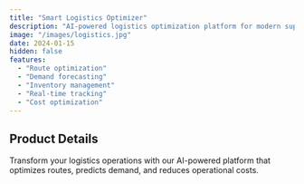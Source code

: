```yaml
---
title: "Smart Logistics Optimizer"
description: "AI-powered logistics optimization platform for modern supply chains"
image: "/images/logistics.jpg"
date: 2024-01-15
hidden: false
features:
  - "Route optimization"
  - "Demand forecasting"
  - "Inventory management"
  - "Real-time tracking"
  - "Cost optimization"
---
```


## Product Details

Transform your logistics operations with our AI-powered platform that optimizes routes, predicts demand, and reduces operational costs.